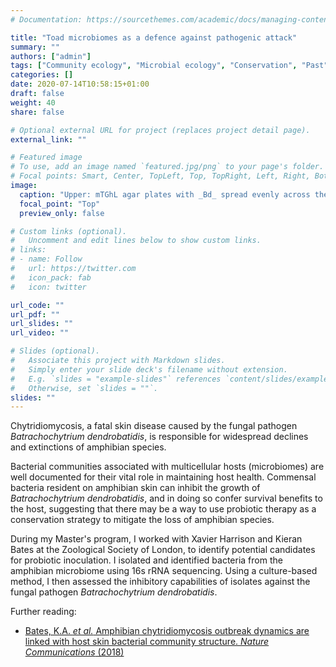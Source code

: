 ```yaml
---
# Documentation: https://sourcethemes.com/academic/docs/managing-content/

title: "Toad microbiomes as a defence against pathogenic attack"
summary: ""
authors: ["admin"]
tags: ["Community ecology", "Microbial ecology", "Conservation", "Past"]
categories: []
date: 2020-07-14T10:58:15+01:00
draft: false
weight: 40
share: false

# Optional external URL for project (replaces project detail page).
external_link: ""

# Featured image
# To use, add an image named `featured.jpg/png` to your page's folder.
# Focal points: Smart, Center, TopLeft, Top, TopRight, Left, Right, BottomLeft, Bottom, BottomRight.
image:
  caption: "Upper: mTGhL agar plates with _Bd_ spread evenly across the surface assayed against a streak of bacteria. Lower: images of _Alytes obstetricans_ and _Bd_, image credit - Matthew Fisher"
  focal_point: "Top"
  preview_only: false

# Custom links (optional).
#   Uncomment and edit lines below to show custom links.
# links:
# - name: Follow
#   url: https://twitter.com
#   icon_pack: fab
#   icon: twitter

url_code: ""
url_pdf: ""
url_slides: ""
url_video: ""

# Slides (optional).
#   Associate this project with Markdown slides.
#   Simply enter your slide deck's filename without extension.
#   E.g. `slides = "example-slides"` references `content/slides/example-slides.md`.
#   Otherwise, set `slides = ""`.
slides: ""
---
```


Chytridiomycosis, a fatal skin disease caused by the fungal pathogen _Batrachochytrium dendrobatidis_, is responsible for widespread declines and extinctions of amphibian species.

Bacterial communities associated with multicellular hosts (microbiomes) are well documented for their vital role in maintaining host health. Commensal bacteria resident on amphibian skin can inhibit the growth of _Batrachochytrium dendrobatidis_, and in doing so confer survival benefits to the host, suggesting that there may be a way to use probiotic therapy as a conservation strategy to mitigate the loss of amphibian species.

During my Master's program, I worked with Xavier Harrison and Kieran Bates at the Zoological Society of London, to identify potential candidates for probiotic inoculation. I isolated and identified bacteria from the amphibian microbiome using 16s rRNA sequencing. Using a culture-based method, I then assessed the inhibitory capabilities of isolates against the fungal pathogen _Batrachochytrium dendrobatidis_.

Further reading:
*	[Bates, K.A. _et al._ Amphibian chytridiomycosis outbreak dynamics are linked with host skin bacterial community structure. _Nature Communications_ (2018)](https://doi.org/10.1038/s41467-018-02967-w)
